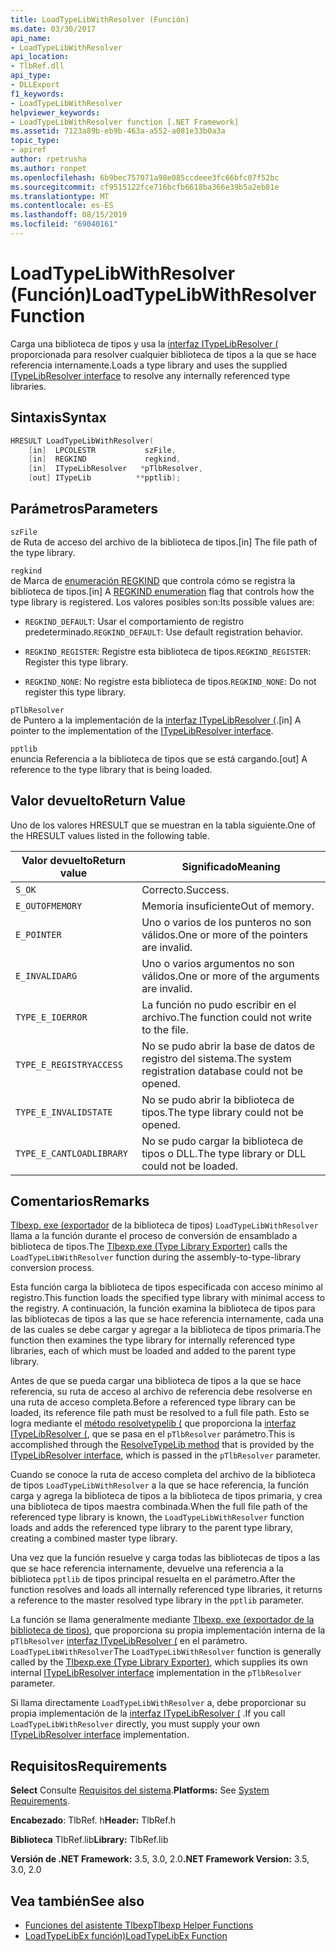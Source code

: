 ```yaml
---
title: LoadTypeLibWithResolver (Función)
ms.date: 03/30/2017
api_name:
- LoadTypeLibWithResolver
api_location:
- TlbRef.dll
api_type:
- DLLExport
f1_keywords:
- LoadTypeLibWithResolver
helpviewer_keywords:
- LoadTypeLibWithResolver function [.NET Framework]
ms.assetid: 7123a89b-eb9b-463a-a552-a081e33b0a3a
topic_type:
- apiref
author: rpetrusha
ms.author: ronpet
ms.openlocfilehash: 6b9bec757071a98e085ccdeee3fc66bfc07f52bc
ms.sourcegitcommit: cf9515122fce716bcfb6618ba366e39b5a2eb81e
ms.translationtype: MT
ms.contentlocale: es-ES
ms.lasthandoff: 08/15/2019
ms.locfileid: "69040161"
---
```

# <a name="loadtypelibwithresolver-function"></a><span data-ttu-id="a9fb6-102">LoadTypeLibWithResolver (Función)</span><span class="sxs-lookup"><span data-stu-id="a9fb6-102">LoadTypeLibWithResolver Function</span></span>
<span data-ttu-id="a9fb6-103">Carga una biblioteca de tipos y usa la [interfaz ITypeLibResolver (](../../../../docs/framework/unmanaged-api/tlbexp/itypelibresolver-interface.md) proporcionada para resolver cualquier biblioteca de tipos a la que se hace referencia internamente.</span><span class="sxs-lookup"><span data-stu-id="a9fb6-103">Loads a type library and uses the supplied [ITypeLibResolver interface](../../../../docs/framework/unmanaged-api/tlbexp/itypelibresolver-interface.md) to resolve any internally referenced type libraries.</span></span>  
  
## <a name="syntax"></a><span data-ttu-id="a9fb6-104">Sintaxis</span><span class="sxs-lookup"><span data-stu-id="a9fb6-104">Syntax</span></span>  
  
```cpp  
HRESULT LoadTypeLibWithResolver(  
    [in]  LPCOLESTR           szFile,  
    [in]  REGKIND             regkind,  
    [in]  ITypeLibResolver   *pTlbResolver,  
    [out] ITypeLib          **pptlib);  
```  
  
## <a name="parameters"></a><span data-ttu-id="a9fb6-105">Parámetros</span><span class="sxs-lookup"><span data-stu-id="a9fb6-105">Parameters</span></span>  
 `szFile`  
 <span data-ttu-id="a9fb6-106">de Ruta de acceso del archivo de la biblioteca de tipos.</span><span class="sxs-lookup"><span data-stu-id="a9fb6-106">[in] The file path of the type library.</span></span>  
  
 `regkind`  
 <span data-ttu-id="a9fb6-107">de Marca de [enumeración REGKIND](https://docs.microsoft.com/windows/win32/api/oleauto/ne-oleauto-regkind) que controla cómo se registra la biblioteca de tipos.</span><span class="sxs-lookup"><span data-stu-id="a9fb6-107">[in] A [REGKIND enumeration](https://docs.microsoft.com/windows/win32/api/oleauto/ne-oleauto-regkind) flag that controls how the type library is registered.</span></span> <span data-ttu-id="a9fb6-108">Los valores posibles son:</span><span class="sxs-lookup"><span data-stu-id="a9fb6-108">Its possible values are:</span></span>  
  
- <span data-ttu-id="a9fb6-109">`REGKIND_DEFAULT`: Usar el comportamiento de registro predeterminado.</span><span class="sxs-lookup"><span data-stu-id="a9fb6-109">`REGKIND_DEFAULT`: Use default registration behavior.</span></span>  
  
- <span data-ttu-id="a9fb6-110">`REGKIND_REGISTER`: Registre esta biblioteca de tipos.</span><span class="sxs-lookup"><span data-stu-id="a9fb6-110">`REGKIND_REGISTER`: Register this type library.</span></span>  
  
- <span data-ttu-id="a9fb6-111">`REGKIND_NONE`: No registre esta biblioteca de tipos.</span><span class="sxs-lookup"><span data-stu-id="a9fb6-111">`REGKIND_NONE`: Do not register this type library.</span></span>  
  
 `pTlbResolver`  
 <span data-ttu-id="a9fb6-112">de Puntero a la implementación de la [interfaz ITypeLibResolver (](../../../../docs/framework/unmanaged-api/tlbexp/itypelibresolver-interface.md).</span><span class="sxs-lookup"><span data-stu-id="a9fb6-112">[in] A pointer to the implementation of the [ITypeLibResolver interface](../../../../docs/framework/unmanaged-api/tlbexp/itypelibresolver-interface.md).</span></span>  
  
 `pptlib`  
 <span data-ttu-id="a9fb6-113">enuncia Referencia a la biblioteca de tipos que se está cargando.</span><span class="sxs-lookup"><span data-stu-id="a9fb6-113">[out] A reference to the type library that is being loaded.</span></span>  
  
## <a name="return-value"></a><span data-ttu-id="a9fb6-114">Valor devuelto</span><span class="sxs-lookup"><span data-stu-id="a9fb6-114">Return Value</span></span>  
 <span data-ttu-id="a9fb6-115">Uno de los valores HRESULT que se muestran en la tabla siguiente.</span><span class="sxs-lookup"><span data-stu-id="a9fb6-115">One of the HRESULT values listed in the following table.</span></span>  
  
|<span data-ttu-id="a9fb6-116">Valor devuelto</span><span class="sxs-lookup"><span data-stu-id="a9fb6-116">Return value</span></span>|<span data-ttu-id="a9fb6-117">Significado</span><span class="sxs-lookup"><span data-stu-id="a9fb6-117">Meaning</span></span>|  
|------------------|-------------|  
|`S_OK`|<span data-ttu-id="a9fb6-118">Correcto.</span><span class="sxs-lookup"><span data-stu-id="a9fb6-118">Success.</span></span>|  
|`E_OUTOFMEMORY`|<span data-ttu-id="a9fb6-119">Memoria insuficiente</span><span class="sxs-lookup"><span data-stu-id="a9fb6-119">Out of memory.</span></span>|  
|`E_POINTER`|<span data-ttu-id="a9fb6-120">Uno o varios de los punteros no son válidos.</span><span class="sxs-lookup"><span data-stu-id="a9fb6-120">One or more of the pointers are invalid.</span></span>|  
|`E_INVALIDARG`|<span data-ttu-id="a9fb6-121">Uno o varios argumentos no son válidos.</span><span class="sxs-lookup"><span data-stu-id="a9fb6-121">One or more of the arguments are invalid.</span></span>|  
|`TYPE_E_IOERROR`|<span data-ttu-id="a9fb6-122">La función no pudo escribir en el archivo.</span><span class="sxs-lookup"><span data-stu-id="a9fb6-122">The function could not write to the file.</span></span>|  
|`TYPE_E_REGISTRYACCESS`|<span data-ttu-id="a9fb6-123">No se pudo abrir la base de datos de registro del sistema.</span><span class="sxs-lookup"><span data-stu-id="a9fb6-123">The system registration database could not be opened.</span></span>|  
|`TYPE_E_INVALIDSTATE`|<span data-ttu-id="a9fb6-124">No se pudo abrir la biblioteca de tipos.</span><span class="sxs-lookup"><span data-stu-id="a9fb6-124">The type library could not be opened.</span></span>|  
|`TYPE_E_CANTLOADLIBRARY`|<span data-ttu-id="a9fb6-125">No se pudo cargar la biblioteca de tipos o DLL.</span><span class="sxs-lookup"><span data-stu-id="a9fb6-125">The type library or DLL could not be loaded.</span></span>|  
  
## <a name="remarks"></a><span data-ttu-id="a9fb6-126">Comentarios</span><span class="sxs-lookup"><span data-stu-id="a9fb6-126">Remarks</span></span>  
 <span data-ttu-id="a9fb6-127">[Tlbexp. exe (exportador](../../../../docs/framework/tools/tlbexp-exe-type-library-exporter.md) de la biblioteca de tipos) `LoadTypeLibWithResolver` llama a la función durante el proceso de conversión de ensamblado a biblioteca de tipos.</span><span class="sxs-lookup"><span data-stu-id="a9fb6-127">The [Tlbexp.exe (Type Library Exporter)](../../../../docs/framework/tools/tlbexp-exe-type-library-exporter.md) calls the `LoadTypeLibWithResolver` function during the assembly-to-type-library conversion process.</span></span>  
  
 <span data-ttu-id="a9fb6-128">Esta función carga la biblioteca de tipos especificada con acceso mínimo al registro.</span><span class="sxs-lookup"><span data-stu-id="a9fb6-128">This function loads the specified type library with minimal access to the registry.</span></span> <span data-ttu-id="a9fb6-129">A continuación, la función examina la biblioteca de tipos para las bibliotecas de tipos a las que se hace referencia internamente, cada una de las cuales se debe cargar y agregar a la biblioteca de tipos primaria.</span><span class="sxs-lookup"><span data-stu-id="a9fb6-129">The function then examines the type library for internally referenced type libraries, each of which must be loaded and added to the parent type library.</span></span>  
  
 <span data-ttu-id="a9fb6-130">Antes de que se pueda cargar una biblioteca de tipos a la que se hace referencia, su ruta de acceso al archivo de referencia debe resolverse en una ruta de acceso completa.</span><span class="sxs-lookup"><span data-stu-id="a9fb6-130">Before a referenced type library can be loaded, its reference file path must be resolved to a full file path.</span></span> <span data-ttu-id="a9fb6-131">Esto se logra mediante el [método resolvetypelib (](../../../../docs/framework/unmanaged-api/tlbexp/resolvetypelib-method.md) que proporciona la [interfaz ITypeLibResolver (](../../../../docs/framework/unmanaged-api/tlbexp/itypelibresolver-interface.md), que se pasa en el `pTlbResolver` parámetro.</span><span class="sxs-lookup"><span data-stu-id="a9fb6-131">This is accomplished through the [ResolveTypeLib method](../../../../docs/framework/unmanaged-api/tlbexp/resolvetypelib-method.md) that is provided by the [ITypeLibResolver interface](../../../../docs/framework/unmanaged-api/tlbexp/itypelibresolver-interface.md), which is passed in the `pTlbResolver` parameter.</span></span>  
  
 <span data-ttu-id="a9fb6-132">Cuando se conoce la ruta de acceso completa del archivo de la biblioteca de tipos `LoadTypeLibWithResolver` a la que se hace referencia, la función carga y agrega la biblioteca de tipos a la biblioteca de tipos primaria, y crea una biblioteca de tipos maestra combinada.</span><span class="sxs-lookup"><span data-stu-id="a9fb6-132">When the full file path of the referenced type library is known, the `LoadTypeLibWithResolver` function loads and adds the referenced type library to the parent type library, creating a combined master type library.</span></span>  
  
 <span data-ttu-id="a9fb6-133">Una vez que la función resuelve y carga todas las bibliotecas de tipos a las que se hace referencia internamente, devuelve una referencia a la biblioteca `pptlib` de tipos principal resuelta en el parámetro.</span><span class="sxs-lookup"><span data-stu-id="a9fb6-133">After the function resolves and loads all internally referenced type libraries, it returns a reference to the master resolved type library in the `pptlib` parameter.</span></span>  
  
 <span data-ttu-id="a9fb6-134">La función se llama generalmente mediante [Tlbexp. exe (exportador de la biblioteca de tipos)](../../../../docs/framework/tools/tlbexp-exe-type-library-exporter.md), que proporciona su propia implementación interna de la `pTlbResolver` [interfaz ITypeLibResolver (](../../../../docs/framework/unmanaged-api/tlbexp/itypelibresolver-interface.md) en el parámetro. `LoadTypeLibWithResolver`</span><span class="sxs-lookup"><span data-stu-id="a9fb6-134">The `LoadTypeLibWithResolver` function is generally called by the [Tlbexp.exe (Type Library Exporter)](../../../../docs/framework/tools/tlbexp-exe-type-library-exporter.md), which supplies its own internal [ITypeLibResolver interface](../../../../docs/framework/unmanaged-api/tlbexp/itypelibresolver-interface.md) implementation in the `pTlbResolver` parameter.</span></span>  
  
 <span data-ttu-id="a9fb6-135">Si llama directamente `LoadTypeLibWithResolver` a, debe proporcionar su propia implementación de la [interfaz ITypeLibResolver (](../../../../docs/framework/unmanaged-api/tlbexp/itypelibresolver-interface.md) .</span><span class="sxs-lookup"><span data-stu-id="a9fb6-135">If you call `LoadTypeLibWithResolver` directly, you must supply your own [ITypeLibResolver interface](../../../../docs/framework/unmanaged-api/tlbexp/itypelibresolver-interface.md) implementation.</span></span>  
  
## <a name="requirements"></a><span data-ttu-id="a9fb6-136">Requisitos</span><span class="sxs-lookup"><span data-stu-id="a9fb6-136">Requirements</span></span>  
 <span data-ttu-id="a9fb6-137">**Select** Consulte [Requisitos del sistema](../../../../docs/framework/get-started/system-requirements.md).</span><span class="sxs-lookup"><span data-stu-id="a9fb6-137">**Platforms:** See [System Requirements](../../../../docs/framework/get-started/system-requirements.md).</span></span>  
  
 <span data-ttu-id="a9fb6-138">**Encabezado**: TlbRef. h</span><span class="sxs-lookup"><span data-stu-id="a9fb6-138">**Header:** TlbRef.h</span></span>  
  
 <span data-ttu-id="a9fb6-139">**Biblioteca** TlbRef.lib</span><span class="sxs-lookup"><span data-stu-id="a9fb6-139">**Library:** TlbRef.lib</span></span>  
  
 <span data-ttu-id="a9fb6-140">**Versión de .NET Framework:** 3.5, 3.0, 2.0</span><span class="sxs-lookup"><span data-stu-id="a9fb6-140">**.NET Framework Version:** 3.5, 3.0, 2.0</span></span>  
  
## <a name="see-also"></a><span data-ttu-id="a9fb6-141">Vea también</span><span class="sxs-lookup"><span data-stu-id="a9fb6-141">See also</span></span>

- [<span data-ttu-id="a9fb6-142">Funciones del asistente Tlbexp</span><span class="sxs-lookup"><span data-stu-id="a9fb6-142">Tlbexp Helper Functions</span></span>](../../../../docs/framework/unmanaged-api/tlbexp/index.md)
- [<span data-ttu-id="a9fb6-143">LoadTypeLibEx función)</span><span class="sxs-lookup"><span data-stu-id="a9fb6-143">LoadTypeLibEx Function</span></span>](https://docs.microsoft.com/previous-versions/windows/desktop/api/oleauto/nf-oleauto-loadtypelibex)
